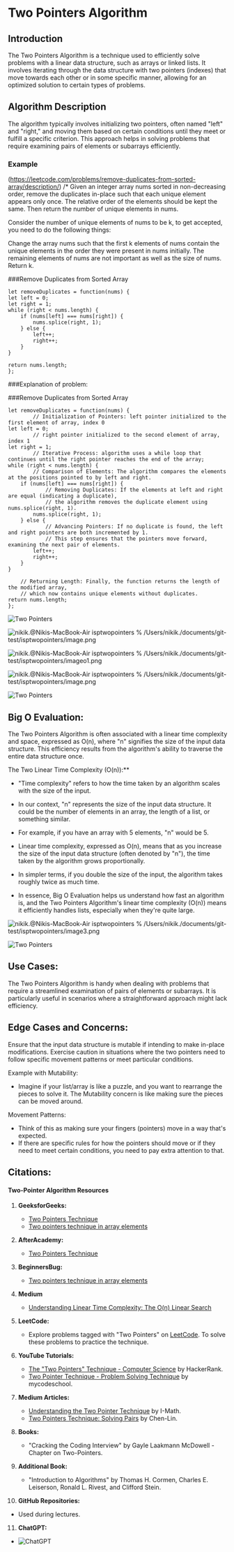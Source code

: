 # Two Pointers Algorithm 

## Introduction
The Two Pointers Algorithm is a technique used to efficiently solve problems with a linear data structure, such as arrays or linked lists. It involves iterating through the data structure with two pointers (indexes) that move towards each other or in some specific manner, allowing for an optimized solution to certain types of problems.

## Algorithm Description
The algorithm typically involves initializing two pointers, often named "left" and "right," and moving them based on certain conditions until they meet or fulfill a specific criterion. This approach helps in solving problems that require examining pairs of elements or subarrays efficiently.

### Example 
(https://leetcode.com/problems/remove-duplicates-from-sorted-array/description/)
/*
Given an integer array nums sorted in non-decreasing order, remove the duplicates in-place such that each unique element appears only once. The relative order of the elements should be kept the same. Then return the number of unique elements in nums.

Consider the number of unique elements of nums to be k, to get accepted, you need to do the following things:

Change the array nums such that the first k elements of nums contain the unique elements in the order they were present in nums initially. The remaining elements of nums are not important as well as the size of nums.
Return k.

###Remove Duplicates from Sorted Array

    let removeDuplicates = function(nums) {
    let left = 0;
    let right = 1;
    while (right < nums.length) {
        if (nums[left] === nums[right]) {
            nums.splice(right, 1);
        } else {
            left++;
            right++;
        }
    }

    return nums.length;
    };


###Explanation of problem:

###Remove Duplicates from Sorted Array

    let removeDuplicates = function(nums) {
            // Initialization of Pointers: left pointer initialized to the first element of array, index 0
    let left = 0;  
            // right pointer initialized to the second element of array, index 1
    let right = 1;
            // Iterative Process: algorithm uses a while loop that continues until the right pointer reaches the end of the array;
    while (right < nums.length) {
            // Comparison of Elements: The algorithm compares the elements at the positions pointed to by left and right.
        if (nums[left] === nums[right]) {
                // Removing Duplicates: If the elements at left and right are equal (indicating a duplicate),
                // the algorithm removes the duplicate element using nums.splice(right, 1).
            nums.splice(right, 1);
        } else {
                // Advancing Pointers: If no duplicate is found, the left and right pointers are both incremented by 1.
                // This step ensures that the pointers move forward, examining the next pair of elements.
            left++;
            right++;
        }
    }

        // Returning Length: Finally, the function returns the length of the modified array,
        // which now contains unique elements without duplicates.
    return nums.length;
    };



![Two Pointers](https://beginnersbug.com/two-pointer-algorithm/)

![nikik.@Nikis-MacBook-Air isptwopointers % /Users/nikik./documents/git-test/isptwopointers/image.png](image.png)


![nikik.@Nikis-MacBook-Air isptwopointers % /Users/nikik./documents/git-test/isptwopointers/imageo1.png](image01.png)

![nikik.@Nikis-MacBook-Air isptwopointers % /Users/nikik./documents/git-test/isptwopointers/image.png](image02.png)

![Two Pointers](https://afteracademy.com/blog/what-is-the-two-pointer-technique/)



## Big O Evaluation:
The Two Pointers Algorithm is often associated with a linear time complexity and space, expressed as O(n), where "n" signifies the size of the input data structure. This efficiency results from the algorithm's ability to traverse the entire data structure once.

The Two Linear Time Complexity (O(n)):**

   - "Time complexity" refers to how the time taken by an algorithm scales with the size of the input.  
   
   - In our context, "n" represents the size of the input data structure. It could be the number of elements in an array, the length of a list, or something similar.

   - For example, if you have an array with 5 elements, "n" would be 5.

   - Linear time complexity, expressed as O(n), means that as you increase the size of the input data structure (often denoted by "n"), the time taken by the algorithm grows proportionally.

   - In simpler terms, if you double the size of the input, the algorithm takes roughly twice as much time.
   
   - In essence, Big O Evaluation helps us understand how fast an algorithm is, and the Two Pointers Algorithm's linear time complexity (O(n)) means it efficiently handles lists, especially when they're quite large.

![nikik.@Nikis-MacBook-Air isptwopointers % /Users/nikik./documents/git-test/isptwopointers/image3.png](Image3.png)

![Two Pointers](https://medium.com/@er.simar.aneja/understanding-linear-time-complexity-the-o-n-linear-search-algorithm-6c00ba69e510)


## Use Cases:
The Two Pointers Algorithm is handy when dealing with problems that require a streamlined examination of pairs of elements or subarrays. It is particularly useful in scenarios where a straightforward approach might lack efficiency.

## Edge Cases and Concerns:
Ensure that the input data structure is mutable if intending to make in-place modifications.
Exercise caution in situations where the two pointers need to follow specific movement patterns or meet particular conditions.

Example with Mutability:

   - Imagine if your list/array is like a puzzle, and you want to rearrange the pieces to solve it. The Mutability concern is like making sure the pieces can be moved around.

 Movement Patterns:

   - Think of this as making sure your fingers (pointers) move in a way that's expected.
   - If there are specific rules for how the pointers should move or if they need to meet certain conditions, you need to pay extra attention to that.



## Citations:
#### Two-Pointer Algorithm Resources

1. **GeeksforGeeks:**
   - [Two Pointers Technique](https://www.geeksforgeeks.org/two-pointers-technique/)
   - [Two pointers technique in array elements](https://www.geeksforgeeks.org/two-pointers-technique/)

2. **AfterAcademy:**
   - [Two Pointers Technique](https://afteracademy.com/blog/what-is-the-two-pointer-technique/)
 
3. **BeginnersBug:**
   - [Two pointers technique in array elements](https://beginnersbug.com/two-pointer-algorithm/)

4. **Medium**
   - [Understanding Linear Time Complexity: The O(n) Linear Search](https://medium.com/@er.simar.aneja/understanding-linear-time-complexity-the-o-n-linear-search-algorithm-6c00ba69e510)

5. **LeetCode:**
   - Explore problems tagged with "Two Pointers" on [LeetCode](https://leetcode.com/tag/two-pointers/). To solve these problems to practice the technique.

6. **YouTube Tutorials:**
   - [The "Two Pointers" Technique - Computer Science](https://www.youtube.com/watch?v=3gDVInOGqCQ) by HackerRank.
   - [Two Pointer Technique - Problem Solving Technique](https://www.youtube.com/watch?v=Oi1fomNYp1c) by mycodeschool.

7. **Medium Articles:**
   - [Understanding the Two Pointer Technique](https://medium.com/i-math/understanding-the-two-pointer-technique-8f67d4c6a5f8) by I-Math.
   - [Two Pointers Technique: Solving Pairs](https://medium.com/@lenchen1112/two-pointers-technique-solving-pairs-253db2026a48) by Chen-Lin.

8. **Books:**
   - "Cracking the Coding Interview" by Gayle Laakmann McDowell - Chapter on Two-Pointers.

9. **Additional Book:**
   - "Introduction to Algorithms" by Thomas H. Cormen, Charles E. Leiserson, Ronald L. Rivest, and Clifford Stein.

10. **GitHub Repositories:**
   - Used during lectures.

11. **ChatGPT:**
   - ![ChatGPT](https://chat.openai.com/share/c36ede60-70e5-4a43-8516-f54756b139f9)




